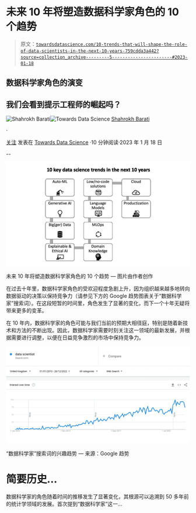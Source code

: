 # 未来 10 年将塑造数据科学家角色的 10 个趋势

> 原文：[`towardsdatascience.com/10-trends-that-will-shape-the-role-of-data-scientists-in-the-next-10-years-759cdda3a442?source=collection_archive---------5-----------------------#2023-01-18`](https://towardsdatascience.com/10-trends-that-will-shape-the-role-of-data-scientists-in-the-next-10-years-759cdda3a442?source=collection_archive---------5-----------------------#2023-01-18)

## 数据科学家角色的演变

## 我们会看到提示工程师的崛起吗？

[](https://medium.com/@tech.intrapreneur?source=post_page-----759cdda3a442--------------------------------)![Shahrokh Barati](https://medium.com/@tech.intrapreneur?source=post_page-----759cdda3a442--------------------------------)[](https://towardsdatascience.com/?source=post_page-----759cdda3a442--------------------------------)![Towards Data Science](https://towardsdatascience.com/?source=post_page-----759cdda3a442--------------------------------) [Shahrokh Barati](https://medium.com/@tech.intrapreneur?source=post_page-----759cdda3a442--------------------------------)

·

[关注](https://medium.com/m/signin?actionUrl=https%3A%2F%2Fmedium.com%2F_%2Fsubscribe%2Fuser%2F67c421235d57&operation=register&redirect=https%3A%2F%2Ftowardsdatascience.com%2F10-trends-that-will-shape-the-role-of-data-scientists-in-the-next-10-years-759cdda3a442&user=Shahrokh+Barati&userId=67c421235d57&source=post_page-67c421235d57----759cdda3a442---------------------post_header-----------) 发表在 [Towards Data Science](https://towardsdatascience.com/?source=post_page-----759cdda3a442--------------------------------) ·10 分钟阅读·2023 年 1 月 18 日[](https://medium.com/m/signin?actionUrl=https%3A%2F%2Fmedium.com%2F_%2Fvote%2Ftowards-data-science%2F759cdda3a442&operation=register&redirect=https%3A%2F%2Ftowardsdatascience.com%2F10-trends-that-will-shape-the-role-of-data-scientists-in-the-next-10-years-759cdda3a442&user=Shahrokh+Barati&userId=67c421235d57&source=-----759cdda3a442---------------------clap_footer-----------)

--

[](https://medium.com/m/signin?actionUrl=https%3A%2F%2Fmedium.com%2F_%2Fbookmark%2Fp%2F759cdda3a442&operation=register&redirect=https%3A%2F%2Ftowardsdatascience.com%2F10-trends-that-will-shape-the-role-of-data-scientists-in-the-next-10-years-759cdda3a442&source=-----759cdda3a442---------------------bookmark_footer-----------)![](img/6dc85945575263a536118d0cab580e1f.png)

未来 10 年将塑造数据科学家角色的 10 个趋势 — 图片由作者创作

在过去十年里，数据科学家角色的受欢迎程度急剧上升，因为组织越来越多地转向数据驱动的决策以保持竞争力（请参见下方的 Google 趋势图表关于“数据科学家”搜索词）。在这段短暂的时间里，角色发生了显著的变化，而下一个十年无疑将带来更多的变革。

在 10 年内，数据科学家的角色可能与我们当前的预期大相径庭，特别是随着新技术和方法的不断出现。因此，数据科学家需要时刻关注这一领域的最新发展，并根据需要进行调整，以便在日益竞争激烈的市场中保持竞争力。

![](img/90ee133fe0e2fd148dfb66dd62de852a.png)

“数据科学家”搜索词的兴趣趋势 — 来源：Google 趋势

# 简要历史…

数据科学家的角色随着时间的推移发生了显著变化，其根源可以追溯到 50 多年前的统计学领域的发展。首次提到“数据科学家”这一…
